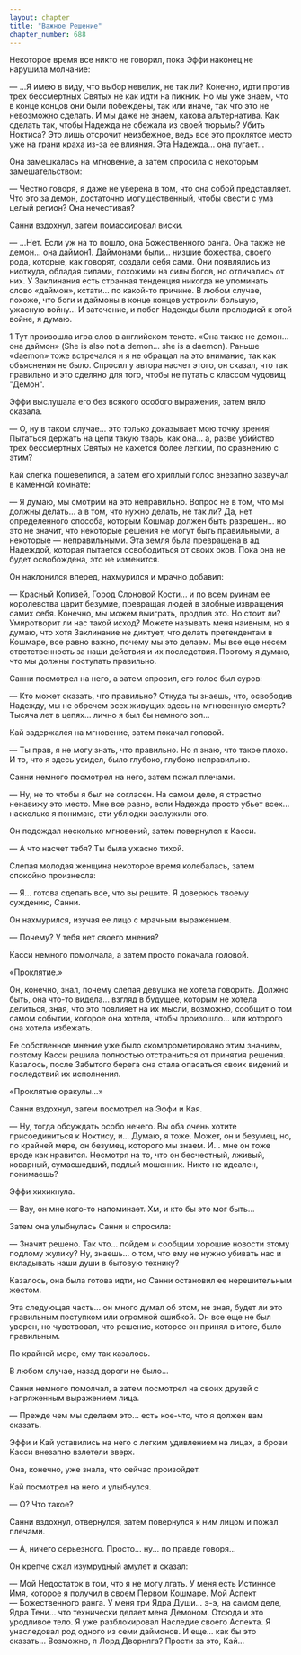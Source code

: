 ```yaml
---
layout: chapter
title: "Важное Решение"
chapter_number: 688
---
```


Некоторое время все никто не говорил, пока Эффи наконец не нарушила молчание:

— ...Я имею в виду, что выбор невелик, не так ли? Конечно, идти против трех бессмертных Святых не как идти на пикник. Но мы уже знаем, что в конце концов они были побеждены, так или иначе, так что это не невозможно сделать. И мы даже не знаем, какова альтернатива. Как сделать так, чтобы Надежда не сбежала из своей тюрьмы? Убить Ноктиса? Это лишь отсрочит неизбежное, ведь все это проклятое место уже на грани краха из-за ее влияния. Эта Надежда... она пугает...

Она замешкалась на мгновение, а затем спросила с некоторым замешательством:

— Честно говоря, я даже не уверена в том, что она собой представляет. Что это за демон, достаточно могущественный, чтобы свести с ума целый регион? Она нечестивая?

Санни вздохнул, затем помассировал виски.

— ...Нет. Если уж на то пошло, она Божественного ранга. Она также не демон... она даймон1. Даймонами были... низшие божества, своего рода, которые, как говорят, создали себя сами. Они появлялись из ниоткуда, обладая силами, похожими на силы богов, но отличались от них. У Заклинания есть странная тенденция никогда не упоминать слово «даймон», кстати… по какой-то причине. В любом случае, похоже, что боги и даймоны в конце концов устроили большую, ужасную войну... И заточение, и побег Надежды были прелюдией к этой войне, я думаю.

1 Тут произошла игра слов в английском тексте. «Она также не демон... она даймон» (She is also not a demon… she is a daemon). Раньше «daemon» тоже встречался и я не обращал на это внимание, так как объяснения не было. Спросил у автора насчет этого, он сказал, что так правильно и это сделяно для того, чтобы не путать с классом чудовищ "Демон".

Эффи выслушала его без всякого особого выражения, затем вяло сказала.

— О, ну в таком случае... это только доказывает мою точку зрения! Пытаться держать на цепи такую тварь, как она... а, разве убийство трех бессмертных Святых не кажется более легким, по сравнению с этим?

Кай слегка пошевелился, а затем его хриплый голос внезапно зазвучал в каменной комнате:

— Я думаю, мы смотрим на это неправильно. Вопрос не в том, что мы должны делать... а в том, что нужно делать, не так ли? Да, нет определенного способа, которым Кошмар должен быть разрешен... но это не значит, что некоторые решения не могут быть правильными, а некоторые — неправильными. Эта земля была превращена в ад Надеждой, которая пытается освободиться от своих оков. Пока она не будет освобождена, это не изменится.

Он наклонился вперед, нахмурился и мрачно добавил:

— Красный Колизей, Город Слоновой Кости... и по всем руинам ее королевства царит безумие, превращая людей в злобные извращения самих себя. Конечно, мы можем выиграть, продлив это. Но стоит ли? Умиротворит ли нас такой исход? Можете называть меня наивным, но я думаю, что хотя Заклинание не диктует, что делать претендентам в Кошмаре, все равно важно, почему мы это делаем. Мы все еще несем ответственность за наши действия и их последствия. Поэтому я думаю, что мы должны поступать правильно.

Санни посмотрел на него, а затем спросил, его голос был суров:

— Кто может сказать, что правильно? Откуда ты знаешь, что, освободив Надежду, мы не обречем всех живущих здесь на мгновенную смерть? Тысяча лет в цепях... лично я был бы немного зол...

Кай задержался на мгновение, затем покачал головой.

— Ты прав, я не могу знать, что правильно. Но я знаю, что такое плохо. И то, что я здесь увидел, было глубоко, глубоко неправильно.

Санни немного посмотрел на него, затем пожал плечами.

— Ну, не то чтобы я был не согласен. На самом деле, я страстно ненавижу это место. Мне все равно, если Надежда просто убьет всех... насколько я понимаю, эти ублюдки заслужили это.

Он подождал несколько мгновений, затем повернулся к Касси.

— А что насчет тебя? Ты была ужасно тихой.

Слепая молодая женщина некоторое время колебалась, затем спокойно произнесла:

— Я... готова сделать все, что вы решите. Я доверюсь твоему суждению, Санни.

Он нахмурился, изучая ее лицо с мрачным выражением.

— Почему? У тебя нет своего мнения?

Касси немного помолчала, а затем просто покачала головой.

«Проклятие.»

Он, конечно, знал, почему слепая девушка не хотела говорить. Должно быть, она что-то видела... взгляд в будущее, которым не хотела делиться, зная, что это повлияет на их мысли, возможно, сообщит о том самом событии, которое она хотела, чтобы произошло... или которого она хотела избежать.

Ее собственное мнение уже было скомпрометировано этим знанием, поэтому Касси решила полностью отстраниться от принятия решения. Казалось, после Забытого берега она стала опасаться своих видений и последствий их исполнения.

«Проклятые оракулы...»

Санни вздохнул, затем посмотрел на Эффи и Кая.

— Ну, тогда обсуждать особо нечего. Вы оба очень хотите присоединиться к Ноктису, и... Думаю, я тоже. Может, он и безумец, но, по крайней мере, он безумец, которого мы знаем. И... мне он тоже вроде как нравится. Несмотря на то, что он бесчестный, лживый, коварный, сумасшедший, подлый мошенник. Никто не идеален, понимаешь?

Эффи хихикнула.

— Вау, он мне кого-то напоминает. Хм, и кто бы это мог быть...

Затем она улыбнулась Санни и спросила:

— Значит решено. Так что... пойдем и сообщим хорошие новости этому подлому жулику? Ну, знаешь... о том, что ему не нужно убивать нас и вкладывать наши души в бытовую технику?

Казалось, она была готова идти, но Санни остановил ее нерешительным жестом.

Эта следующая часть... он много думал об этом, не зная, будет ли это правильным поступком или огромной ошибкой. Он все еще не был уверен, но чувствовал, что решение, которое он принял в итоге, было правильным.

По крайней мере, ему так казалось.

В любом случае, назад дороги не было...

Санни немного помолчал, а затем посмотрел на своих друзей с напряженным выражением лица.

— Прежде чем мы сделаем это... есть кое-что, что я должен вам сказать.

Эффи и Кай уставились на него с легким удивлением на лицах, а брови Касси внезапно взлетели вверх.

Она, конечно, уже знала, что сейчас произойдет.

Кай посмотрел на него и улыбнулся.

— О? Что такое?

Санни вздохнул, отвернулся, затем повернулся к ним лицом и пожал плечами.

— А, ничего серьезного. Просто... ну... по правде говоря...

Он крепче сжал изумрудный амулет и сказал:

— Мой Недостаток в том, что я не могу лгать. У меня есть Истинное Имя, которое я получил в своем Первом Кошмаре. Мой Аспект — Божественного ранга. У меня три Ядра Души... э-э, на самом деле, Ядра Тени... что технически делает меня Демоном. Отсюда и это уродливое тело. Я уже разблокировал Наследие своего Аспекта. Я унаследовал род одного из семи даймонов. И еще... как бы это сказать... Возможно, я Лорд Дворняга? Прости за это, Кай...
